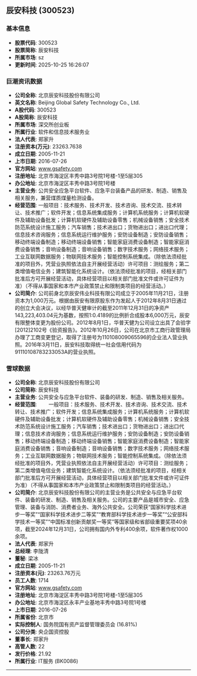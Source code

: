 ## 辰安科技 (300523)

### 基本信息

- **股票代码**: 300523
- **股票简称**: 辰安科技
- **所属市场**: sz
- **更新时间**: 2025-10-25 16:26:07

### 巨潮资讯数据

- **公司全称**: 北京辰安科技股份有限公司
- **英文名称**: Beijing Global Safety Technology Co., Ltd.
- **A股代码**: 300523
- **A股简称**: 辰安科技
- **所属市场**: 深交所创业板
- **所属行业**: 软件和信息技术服务业
- **法人代表**: 郑家升
- **注册资本(万元)**: 23263.7638
- **成立日期**: 2005-11-21
- **上市日期**: 2016-07-26
- **官方网站**: www.gsafety.com
- **注册地址**: 北京市海淀区丰秀中路3号院1号楼-1至5层305
- **办公地址**: 北京市海淀区丰秀中路3号院1号楼
- **主营业务**: 公共安全应急平台软件、应急平台装备产品的研发、制造、销售及相关服务，兼营煤质煤量检测设备。
- **经营范围**: 一般项目：技术服务、技术开发、技术咨询、技术交流、技术转让、技术推广；软件开发；信息系统集成服务；计算机系统服务；计算机软硬件及辅助设备批发；计算机软硬件及辅助设备零售；机械设备销售；安全技术防范系统设计施工服务；汽车销售；技术进出口；货物进出口；进出口代理；信息技术咨询服务；信息系统运行维护服务；安防设备制造；安防设备销售；移动终端设备制造；移动终端设备销售；智能家庭消费设备制造；智能家庭消费设备销售；音响设备制造；音响设备销售；数字技术服务；网络技术服务；工业互联网数据服务；物联网技术服务；智能控制系统集成。（除依法须经批准的项目外，凭营业执照依法自主开展经营活动）许可项目：测绘服务；第二类增值电信业务；建筑智能化系统设计。（依法须经批准的项目，经相关部门批准后方可开展经营活动，具体经营项目以相关部门批准文件或许可证件为准）（不得从事国家和本市产业政策禁止和限制类项目的经营活动。）
- **公司简介**: 公司前身北京辰安伟业科技有限公司成立于2005年11月21日，注册资本为1,000万元。根据由辰安有限原股东作为发起人于2012年8月31日通过的创立大会决议，以经华普天健审计的截至2011年12月31日的净资产143,223,403.04元为基数，按照1:0.4189的比例折合成股本6,000万元，辰安有限整体变更为股份公司。2012年8月1日，华普天健为公司设立出具了会验字[2012]2102号《验资报告》。2012年10月26日，公司在北京市工商行政管理局办理了工商变更登记，取得了注册号为110108009065596的企业法人营业执照。2016年3月11日，辰安科技取得统一社会信用代码为91110108783233053A的营业执照。

### 雪球数据

- **公司全称**: 北京辰安科技股份有限公司
- **公司简称**: 辰安科技
- **主营业务**: 公共安全与应急平台软件、装备的研发、制造、销售及相关服务。
- **经营范围**: 　　一般项目：技术服务、技术开发、技术咨询、技术交流、技术转让、技术推广；软件开发；信息系统集成服务；计算机系统服务；计算机软硬件及辅助设备批发；计算机软硬件及辅助设备零售；机械设备销售；安全技术防范系统设计施工服务；汽车销售；技术进出口；货物进出口；进出口代理；信息技术咨询服务；信息系统运行维护服务；安防设备制造；安防设备销售；移动终端设备制造；移动终端设备销售；智能家庭消费设备制造；智能家庭消费设备销售；音响设备制造；音响设备销售；数字技术服务；网络技术服务；工业互联网数据服务；物联网技术服务；智能控制系统集成。（除依法须经批准的项目外，凭营业执照依法自主开展经营活动）许可项目：测绘服务；第二类增值电信业务；建筑智能化系统设计。（依法须经批准的项目，经相关部门批准后方可开展经营活动，具体经营项目以相关部门批准文件或许可证件为准）（不得从事国家和本市产业政策禁止和限制类项目的经营活动。）
- **公司简介**: 北京辰安科技股份有限公司的主营业务是公共安全与应急平台软件、装备的研发、制造、销售及相关服务。公司的主要产品是城市安全、应急管理、装备与消防、消费者业务、海外公共安全。公司荣获“国家科学技术进步一等奖”“国家科学技术进步二等奖”“教育部科学技术进步一等奖”“公安部科学技术一等奖”“中国标准创新贡献奖一等奖”等国家级和省部级重要奖项40余项，截至2024年12月31日，公司拥有国内外专利400余项，软件著作权1000余项。
- **法人代表**: 郑家升
- **总经理**: 李陇清
- **董秘**: 梁冰
- **成立日期**: 2005-11-21
- **注册资本(元)**: 23263.76万元
- **员工人数**: 1714
- **官方网站**: www.gsafety.com
- **注册地址**: 北京市海淀区丰秀中路3号院1号楼-1至5层305
- **办公地址**: 北京市海淀区永丰产业基地丰秀中路3号院1号楼
- **上市日期**: 2016-07-26
- **所属省份**: 北京市
- **实际控制人**: 国务院国有资产监督管理委员会 (16.81%)
- **公司分类**: 央企国资控股
- **董事长**: 郑家升
- **高管人数**: 22
- **发行价格**: 21.92
- **所属行业**: IT服务 (BK0086)

---
